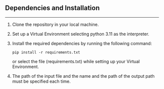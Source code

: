## Dependencies and Installation
---------------------------------

1. Clone the repository in your local machine.
2. Set up a Virtual Environment selecting python 3.11 as the interpreter. 
3. Install the required dependencies by running the following command:
   ```
   pip install -r requirements.txt
   ```
   or
   select the file (requirements.txt) while setting up your Virtual Environment.
   
4. The path of the input file and the name and the path of the output path must be specified each time.
